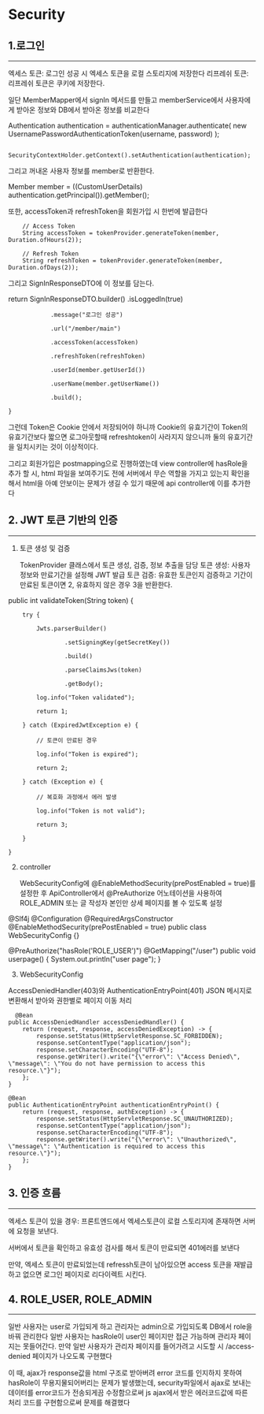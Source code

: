 # Security
## 1.로그인 
---
엑세스 토큰: 로그인 성공 시 엑세스 토큰을 로컬 스토리지에 저장한다
리프레쉬 토큰: 리프레쉬 토큰은 쿠키에 저장한다.


일단 MemberMapper에서 signIn 메서드를 만들고 memberService에서
사용자에게 받아온 정보와 DB에서 받아온 정보를 비교한다


Authentication authentication = authenticationManager.authenticate(
                new UsernamePasswordAuthenticationToken(username, password)
        );      

        SecurityContextHolder.getContext().setAuthentication(authentication);

        

그리고 꺼내온 사용자 정보를 member로 반환한다.


 Member member = ((CustomUserDetails) authentication.getPrincipal()).getMember();

 

또한, accessToken과 refreshToken을 회원가입 시 한번에 발급한다 


        // Access Token
        String accessToken = tokenProvider.generateToken(member, Duration.ofHours(2)); 

        // Refresh Token
        String refreshToken = tokenProvider.generateToken(member, Duration.ofDays(2));

        

그리고 SignInResponseDTO에 이 정보를 담는다.


 return SignInResponseDTO.builder()
                .isLoggedIn(true)
          
                .message("로그인 성공")

                .url("/member/main")

                .accessToken(accessToken)

                .refreshToken(refreshToken)

                .userId(member.getUserId())
                
                .userName(member.getUserName())

                .build();

    } 

    

    

그런데 Token은 Cookie 안에서 저장되어야 하니까 Cookie의 유효기간이 Token의 유효기간보다 짧으면 로그아웃할때 refreshtoken이 사라지지 않으니까 둘의 유효기간을 일치시키는 것이 이상적이다. 



그리고 회원가입은 postmapping으로 진행하였는데 view controller에 hasRole을 추가 할 시, html 파일을 보여주기도 전에 서버에서 무슨 역할을 가지고 있는지 확인을 해서 html을 아예 안보이는 문제가 생길 수 있기 때문에 api controller에 이를 추가한다 


## 2. JWT 토큰 기반의 인증
---

1. 토큰 생성 및 검증
   
   TokenProvider 클래스에서 토큰 생성, 검증, 정보 추출을 담당
   토큰 생성: 사용자 정보와 만료기간을 설정해 JWT 발급
   토큰 검증: 유효한 토큰인지 검증하고 기간이 만료된 토큰이면 2, 유효하지 않은 경우 3을 반환한다.

public int validateToken(String token) {

        try {
        
            Jwts.parserBuilder()
            
                    .setSigningKey(getSecretKey())
                    
                    .build()
                    
                    .parseClaimsJws(token)
                    
                    .getBody();
                    
            log.info("Token validated");
            
            return 1;
            
        } catch (ExpiredJwtException e) {
        
            // 토큰이 만료된 경우
          
            log.info("Token is expired");
            
            return 2;
            
        } catch (Exception e) {
        
            // 복호화 과정에서 에러 발생
            
            log.info("Token is not valid");
            
            return 3;
            
        }
        
    }
    


2. controller
   
   WebSecurityConfig에 @EnableMethodSecurity(prePostEnabled = true)를 설정한 후 ApiController에서 @PreAuthorize 어노테이션을 사용하여 ROLE_ADMIN 또는 글 작성자 본인만 상세 페이지를 볼 수 있도록 설정



@Slf4j
@Configuration
@RequiredArgsConstructor
@EnableMethodSecurity(prePostEnabled = true)
public class WebSecurityConfig {} 


@PreAuthorize("hasRole('ROLE_USER')")
  @GetMapping("/user")
  public void userpage() {
      System.out.println("user page");
  }


3. WebSecurityConfig

AccessDeniedHandler(403)와 AuthenticationEntryPoint(401) JSON 메시지로 변환해서 받아와 권한별로 페이지 이동 처리

      @Bean
    public AccessDeniedHandler accessDeniedHandler() {
        return (request, response, accessDeniedException) -> {
            response.setStatus(HttpServletResponse.SC_FORBIDDEN);
            response.setContentType("application/json");
            response.setCharacterEncoding("UTF-8");
            response.getWriter().write("{\"error\": \"Access Denied\", \"message\": \"You do not have permission to access this resource.\"}");
        };
    }

    @Bean
    public AuthenticationEntryPoint authenticationEntryPoint() {
        return (request, response, authException) -> {
            response.setStatus(HttpServletResponse.SC_UNAUTHORIZED);
            response.setContentType("application/json");
            response.setCharacterEncoding("UTF-8");
            response.getWriter().write("{\"error\": \"Unauthorized\", \"message\": \"Authentication is required to access this resource.\"}");
        };
    }


## 3. 인증 흐름
---

엑세스 토큰이 있을 경우: 프론트엔드에서 엑세스토큰이 로컬 스토리지에 존재하면 서버에 요청을 보낸다.

서버에서 토큰을 확인하고 유효성 검사를 해서 토큰이 만료되면 401에러를 보낸다

만약, 엑세스 토큰이 만료되었는데 refressh토큰이 남아있으면 access 토큰을 재발급하고 없으면 로그인 페이지로 리다이렉트 시킨다.


## 4. ROLE_USER, ROLE_ADMIN
----

일반 사용자는 user로 가입되게 하고 관리자는 admin으로 가입되도록 DB에서 role을 바꿔 관리한다
일반 사용자는 hasRole이 user인 페이지만 접근 가능하며 관리자 페이지는 못들어간다. 만약 일반 사용자가 관리자 페이지를 들어가려고 시도할 시 /access-denied 페이지가 나오도록 구현했다 



이 때, ajax가 response값을 html 구조로 받아버려 error 코드를 인지하지 못하여 hasRole이 무용지물되어버리는 문제가 발생했는데, security파일에서 ajax로 보내는 데이터를 error코드가 전송되게끔 수정함으로써 js ajax에서 받은 에러코드값에 따른 처리 코드를 구현함으로써 문제를 해결했다
